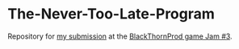 # The-Never-Too-Late-Program
Repository for [my submission](https://infenix.itch.io/the-never-too-late-program) at the [BlackThornProd game Jam #3](https://itch.io/jam/blackthornprod-game-jam-3).
